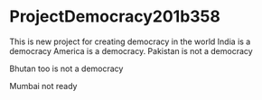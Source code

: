 # ProjectDemocracy201b358
This is new project for creating democracy in the world 
India is a democracy
America is a democracy. 
Pakistan is not a democracy

Bhutan too is not a democracy

Mumbai not ready

